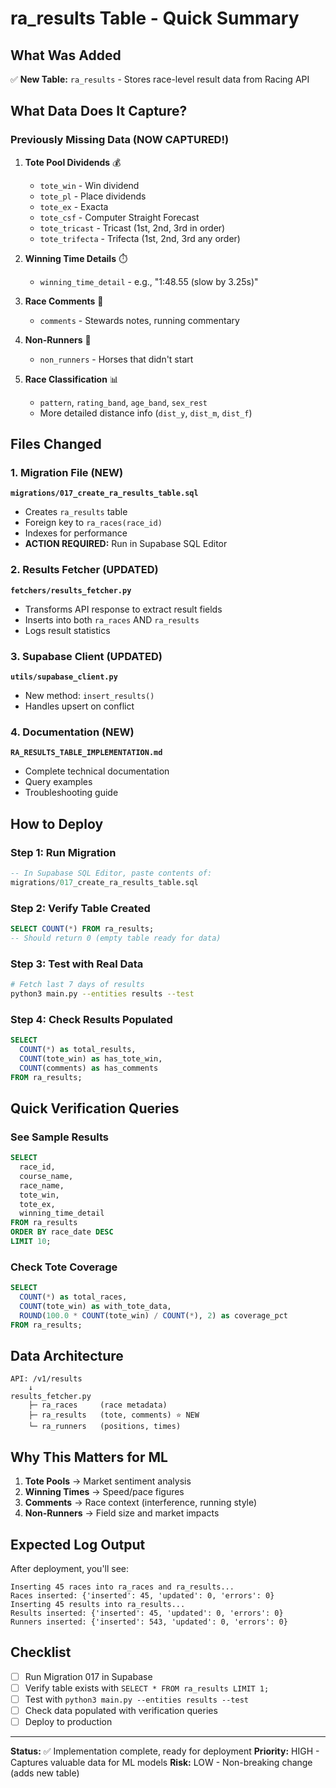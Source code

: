 # ra_results Table - Quick Summary

## What Was Added

✅ **New Table:** `ra_results` - Stores race-level result data from Racing API

## What Data Does It Capture?

### Previously Missing Data (NOW CAPTURED!)

1. **Tote Pool Dividends** 💰
   - `tote_win` - Win dividend
   - `tote_pl` - Place dividends
   - `tote_ex` - Exacta
   - `tote_csf` - Computer Straight Forecast
   - `tote_tricast` - Tricast (1st, 2nd, 3rd in order)
   - `tote_trifecta` - Trifecta (1st, 2nd, 3rd any order)

2. **Winning Time Details** ⏱️
   - `winning_time_detail` - e.g., "1:48.55 (slow by 3.25s)"

3. **Race Comments** 📝
   - `comments` - Stewards notes, running commentary

4. **Non-Runners** 🐴
   - `non_runners` - Horses that didn't start

5. **Race Classification** 📊
   - `pattern`, `rating_band`, `age_band`, `sex_rest`
   - More detailed distance info (`dist_y`, `dist_m`, `dist_f`)

## Files Changed

### 1. Migration File (NEW)
**`migrations/017_create_ra_results_table.sql`**
- Creates `ra_results` table
- Foreign key to `ra_races(race_id)`
- Indexes for performance
- **ACTION REQUIRED:** Run in Supabase SQL Editor

### 2. Results Fetcher (UPDATED)
**`fetchers/results_fetcher.py`**
- Transforms API response to extract result fields
- Inserts into both `ra_races` AND `ra_results`
- Logs result statistics

### 3. Supabase Client (UPDATED)
**`utils/supabase_client.py`**
- New method: `insert_results()`
- Handles upsert on conflict

### 4. Documentation (NEW)
**`RA_RESULTS_TABLE_IMPLEMENTATION.md`**
- Complete technical documentation
- Query examples
- Troubleshooting guide

## How to Deploy

### Step 1: Run Migration
```sql
-- In Supabase SQL Editor, paste contents of:
migrations/017_create_ra_results_table.sql
```

### Step 2: Verify Table Created
```sql
SELECT COUNT(*) FROM ra_results;
-- Should return 0 (empty table ready for data)
```

### Step 3: Test with Real Data
```bash
# Fetch last 7 days of results
python3 main.py --entities results --test
```

### Step 4: Check Results Populated
```sql
SELECT
  COUNT(*) as total_results,
  COUNT(tote_win) as has_tote_win,
  COUNT(comments) as has_comments
FROM ra_results;
```

## Quick Verification Queries

### See Sample Results
```sql
SELECT
  race_id,
  course_name,
  race_name,
  tote_win,
  tote_ex,
  winning_time_detail
FROM ra_results
ORDER BY race_date DESC
LIMIT 10;
```

### Check Tote Coverage
```sql
SELECT
  COUNT(*) as total_races,
  COUNT(tote_win) as with_tote_data,
  ROUND(100.0 * COUNT(tote_win) / COUNT(*), 2) as coverage_pct
FROM ra_results;
```

## Data Architecture

```
API: /v1/results
    ↓
results_fetcher.py
    ├─ ra_races     (race metadata)
    ├─ ra_results   (tote, comments) ⭐ NEW
    └─ ra_runners   (positions, times)
```

## Why This Matters for ML

1. **Tote Pools** → Market sentiment analysis
2. **Winning Times** → Speed/pace figures
3. **Comments** → Race context (interference, running style)
4. **Non-Runners** → Field size and market impacts

## Expected Log Output

After deployment, you'll see:
```
Inserting 45 races into ra_races and ra_results...
Races inserted: {'inserted': 45, 'updated': 0, 'errors': 0}
Inserting 45 results into ra_results...
Results inserted: {'inserted': 45, 'updated': 0, 'errors': 0}
Runners inserted: {'inserted': 543, 'updated': 0, 'errors': 0}
```

## Checklist

- [ ] Run Migration 017 in Supabase
- [ ] Verify table exists with `SELECT * FROM ra_results LIMIT 1;`
- [ ] Test with `python3 main.py --entities results --test`
- [ ] Check data populated with verification queries
- [ ] Deploy to production

---

**Status:** ✅ Implementation complete, ready for deployment
**Priority:** HIGH - Captures valuable data for ML models
**Risk:** LOW - Non-breaking change (adds new table)
